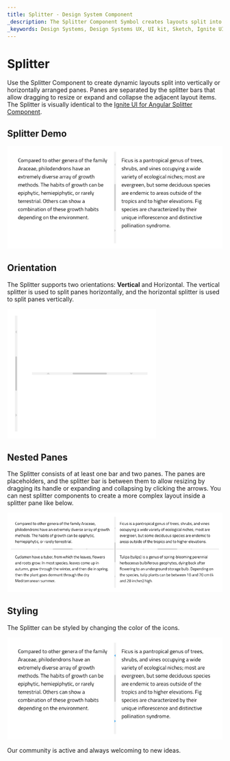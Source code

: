 ```yaml
---
title: Splitter - Design System Component
_description: The Splitter Component Symbol creates layouts split into panes that may be resized, expanded, and collapsed.
_keywords: Design Systems, Design Systems UX, UI kit, Sketch, Ignite UI for Angular, Sketch to Angular, Sketch to Angular, Angular, Angular Design System, Export code from Sketch, Design Kits for Angular, Sketch HTML, Sketch to HTML, Sketch UI kits
---
```


# Splitter

Use the Splitter Component to create dynamic layouts split into vertically or horizontally arranged panes. Panes are separated by the splitter bars that allow dragging to resize or expand and collapse the adjacent layout items. The Splitter is visually identical to the [Ignite UI for Angular Splitter Component](https://www.infragistics.com/products/ignite-ui-angular/angular/components/splitter.html).

## Splitter Demo

<img class="responsive-img" src="../images/splitter_demo.png" srcset="../images/splitter_demo@2x.png 2x" />

## Orientation

The Splitter supports two orientations: **Vertical** and Horizontal. The vertical splitter is used to split panes horizontally, and the horizontal splitter is used to split panes vertically.

<img class="responsive-img" src="../images/splitter_orientation.png" srcset="../images/splitter_orientation@2x.png 2x" />

## Nested Panes

The Splitter consists of at least one bar and two panes. The panes are placeholders, and the splitter bar is between them to allow resizing by dragging its handle or expanding and collapsing by clicking the arrows. You can nest splitter components to create a more complex layout inside a splitter pane like below.

<img class="responsive-img" src="../images/splitter_nested_panes.png" srcset="../images/splitter_nested_panes@2x.png 2x" />

## Styling

The Splitter can be styled by changing the color of the icons.

<img class="responsive-img" src="../images/splitter_styling.png" srcset="../images/splitter_styling@2x.png 2x" />

  <div class="divider--half"></div>
  
Our community is active and always welcoming to new ideas.